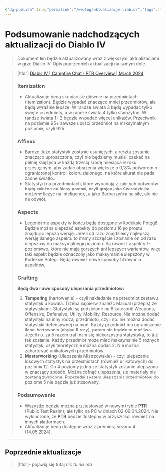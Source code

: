 ```yaml
---
{"dg-publish":true,"permalink":"/weblog/aktualizacje-diablo/","tags":["Games/DiabloIV"]}
---
```



# Podsumowanie nadchodzących aktualizacji do Diablo IV

> Dokument ten będzie aktualizowany wraz z większymi aktualizacjami w grze Diablo IV. Opis poprzednich aktualizacji na samym dole.

> [!tldr] [Diablo IV | Campfire Chat - PTR Overview | March 2024](https://www.youtube.com/watch?v=IP-JRUMq2N8)
> ### Itemization
> - Aktualizacje będą skupiać się głównie na przedmiotach (Itemization). Będzie wypadać znacząco mniej przedmiotów, ale będą wyraźnie lepsze. W randze świata 3 będą wypadać tylko święte przedmioty, a w randze świata 4 tylko starożytne. W randze świata 1 i 2 będzie wypadać więcej unikatów. Przeciwnik na poziomie 95+ zawsze upuści przedmiot na maksymalnym poziomie, czyli 925.
> ### Affixes
> - Bardzo dużo statystyk zostanie usuniętych, a reszta zostanie znacząco uproszczona, czyli nie będziemy musieli czekać na pełnię księżyca w każdą trzecią środę miesiąca w roku przestępnym, aby zadać obrażenia większe o 0,18% potworom o ograniczonej kontroli koloru zielonego, na które akurat nie pada żadne światło...
> - Statystyki na przedmiotach, które wypadają z zabitych potworów będą zależne od klasy postaci, czyli grając jako Czarodziejka możemy liczyć na inteligencję, a jako Barbarzyńca na siłę, ale nie na odwrót.
> ### Aspects
> - Legendarne aspekty w końcu będą dostępne w Kodeksie Potęgi! Będzie można ulepszać aspekty do poziomu 16 po prostu znajdując lepszą wersję. Jeżeli od razu znajdziemy najlepszą wersję danego aspektu to mamy szczęście i zostanie on od razu ulepszony do maksymalnego poziomu. Są również aspekty 1-poziomowe, które nie mają gorszych ani lepszych wariantów, więc taki aspekt będzie oznaczony jako maksymalnie ulepszony w Kodeksie Potęgi. Będą również nowe sposoby filtrowania aspektów.
> ### Crafting
> **Będą dwa nowe sposoby ulepszania przedmiotów:**
> 1. **Tempering** (hartowanie) - czyli nakładanie na przedmiot zestawu statystyk u kowala. Trzeba najpierw znaleźć Manual (przepis) ze statystykami. Statystyki są podzielone na 6 kategorii: Weapons, Offensive, Defensive, Utility, Mobility, Resource. Nie można dodać statystyki na inny rodzaj przedmiotu, czyli np. nie można dodać statystyki defensywnej na broń. Każdy przedmiot ma ograniczenie ilości hartowania (chyba 5 razy), potem nie będzie to możliwe. Jeżeli np. za 5 razem trafi nam się niekorzystna statystyka, to już tak zostanie. Każdy przedmiot może mieć maksymalnie 5 różnych statystyk, czyli teoretycznie można dodać 2. Nie można zahartować unikatowych przedmiotów.
> 2. **Masterworking** (Ulepszenia Mistrzowskie) - czyli ulepszanie losowych statystyk na przedmiotach (również unikatowych) do poziomu 12. Co 4 poziomy jedna ze statystyk zostanie ulepszona w znaczący sposób. Można cofnąć ulepszenia, ale materiały nie zostaną zwrócone. Poprzedni system ulepszania przedmiotów do poziomu 5 nie będzie już stosowany.
> ### Podsumowanie
> - Wszystko będzie można przetestować w nowym trybie **PTR** (Public Test Realm), ale tylko na PC w dniach 02-09.04.2024. Nie wykluczone, że **PTR** będzie dostępny w przyszłości również na innych platformach.
> - Aktualizacje będą dostępne wraz z premierą sezonu 4 (14.05.2024).

---

## Poprzednie aktualizacje

> [!tldr]- pojawią się tutaj
> *nic tu nie ma*
